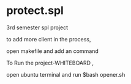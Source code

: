 # protect.spl
3rd semester spl project

to add more client in the process,

open makefile and add an command

To Run the project-WHITEBOARD ,

open ubuntu terminal and run $bash opener.sh
